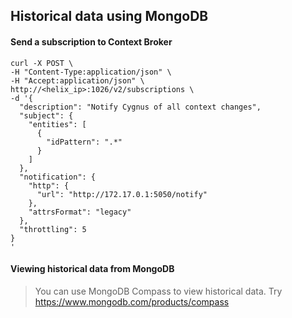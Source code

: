 ## Historical data using MongoDB

#### Send a subscription to Context Broker 

```
curl -X POST \
-H "Content-Type:application/json" \
-H "Accept:application/json" \
http://<helix_ip>:1026/v2/subscriptions \
-d '{
  "description": "Notify Cygnus of all context changes",
  "subject": {
    "entities": [
      {
        "idPattern": ".*"
      }
    ]
  },
  "notification": {
    "http": {
      "url": "http://172.17.0.1:5050/notify"
    },
    "attrsFormat": "legacy"
  },
  "throttling": 5
}
'
```
#### Viewing historical data from MongoDB

> You can use MongoDB Compass to view historical data. Try https://www.mongodb.com/products/compass

